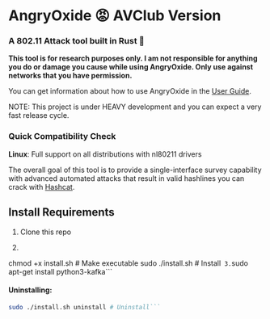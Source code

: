 # AngryOxide 😡 AVClub Version

### A 802.11 Attack tool built in Rust 🦀

**This tool is for research purposes only. I am not responsible for anything you do or damage you cause while using AngryOxide. Only use against networks that you have permission.**

You can get information about how to use AngryOxide in the [User Guide](https://github.com/Ragnt/AngryOxide/wiki/1.-User-Guide).

NOTE: This project is under HEAVY development and you can expect a very fast release cycle.

### Quick Compatibility Check

**Linux**: Full support on all distributions with nl80211 drivers

The overall goal of this tool is to provide a single-interface survey capability with advanced automated attacks that result in valid hashlines you can crack with [Hashcat](https://hashcat.net/hashcat/).

## Install Requirements

1. Clone this repo
2. ```bash
chmod +x install.sh # Make executable
sudo ./install.sh # Install```
3.```sudo apt-get install python3-kafka```


#### Uninstalling:

```bash
sudo ./install.sh uninstall # Uninstall```
